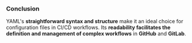 ### Conclusion

YAML's **straightforward syntax and structure** make it an ideal choice for configuration files in CI/CD workflows.
Its **readability facilitates the definition and management of complex workflows** in **GitHub** and **GitLab**.
